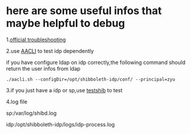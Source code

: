 here are some useful infos that maybe helpful to debug
======

1.[official troubleshooting](https://wiki.shibboleth.net/confluence/display/SHIB2/NativeSPTroubleshootingCommonErrors#NativeSPTroubleshootingCommonErrors-Unabletolocatemetadataforidentityprovider(https://identities.supervillain.edu/idp/shibboleth).)

2.use [AACLI](https://wiki.shibboleth.net/confluence/display/SHIB2/AACLI) to test idp dependently
  
if you have configure ldap on idp correctly,the following command should return the user infos from ldap

    ./aacli.sh --configDir=/opt/shibboleth-idp/conf/ --principal=zyu
    
3.if you just have a idp or sp,use [testshib](http://www.testshib.org/) to test

4.log file

sp:/var/log/shibd.log

idp:/opt/shibboleth-idp/logs/idp-process.log
    

    
